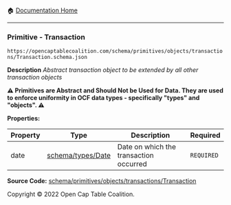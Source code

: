 :house: [Documentation Home](/README.md)

---

### Primitive - Transaction

`https://opencaptablecoalition.com/schema/primitives/objects/transactions/Transaction.schema.json`

**Description** _Abstract transaction object to be extended by all other transaction objects_

**:warning: Primitives are Abstract and Should Not be Used for Data. They are used to enforce uniformity in OCF data types - specifically "types" and "objects". :warning:**

**Properties:**

| Property | Type                                            | Description                            | Required   |
| -------- | ----------------------------------------------- | -------------------------------------- | ---------- |
| date     | [schema/types/Date](/docs/schema/types/Date.md) | Date on which the transaction occurred | `REQUIRED` |

**Source Code:** [schema/primitives/objects/transactions/Transaction](/schema/primitives/objects/transactions/Transaction.schema.json)

Copyright © 2022 Open Cap Table Coalition.
